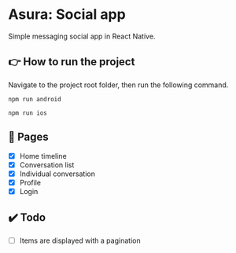 # Asura: Social app
Simple messaging social app in React Native.

## 👉 How to run the project
Navigate to the project root folder, then run the following command.
```
npm run android
```
```
npm run ios
```

## 📄 Pages
- [X] Home timeline
- [X] Conversation list
- [X] Individual conversation
- [X] Profile
- [X] Login

## ✔️ Todo
- [ ] Items are displayed with a pagination
